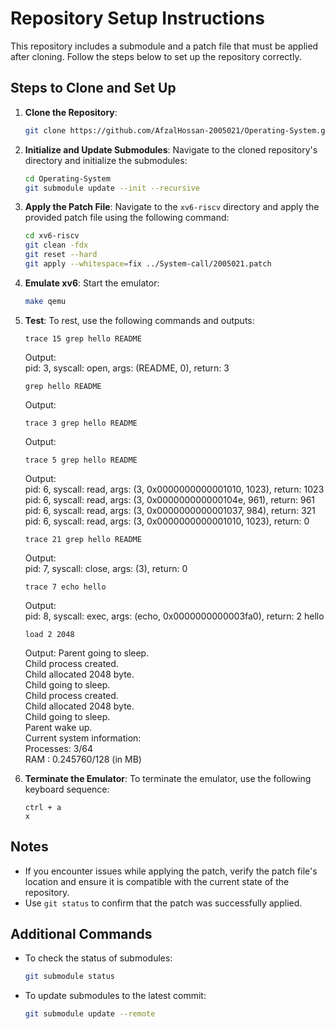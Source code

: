 # Repository Setup Instructions

This repository includes a submodule and a patch file that must be applied after cloning. Follow the steps below to set up the repository correctly.

## Steps to Clone and Set Up

1. **Clone the Repository**:
   ```bash
   git clone https://github.com/AfzalHossan-2005021/Operating-System.git
   ```

2. **Initialize and Update Submodules**:
   Navigate to the cloned repository's directory and initialize the submodules:
   ```bash
   cd Operating-System
   git submodule update --init --recursive
   ```

3. **Apply the Patch File**:
   Navigate to the `xv6-riscv` directory and apply the provided patch file using the following command:
   ```bash
   cd xv6-riscv
   git clean -fdx
   git reset --hard
   git apply --whitespace=fix ../System-call/2005021.patch
   ```

4. **Emulate xv6**:
   Start the emulator:
   ```bash
   make qemu
   ```

5. **Test**:
   To rest, use the following commands and outputs:
   ```
   trace 15 grep hello README
   ```
   Output:  
   pid: 3, syscall: open, args: (README, 0), return: 3  
   
   ```
   grep hello README
   ```
   Output:  
  
   ```
   trace 3 grep hello README
   ```
   Output:  
  
   ```
   trace 5 grep hello README
   ```
   Output:  
   pid: 6, syscall: read, args: (3, 0x0000000000001010, 1023), return: 1023  
   pid: 6, syscall: read, args: (3, 0x000000000000104e, 961), return: 961  
   pid: 6, syscall: read, args: (3, 0x0000000000001037, 984), return: 321  
   pid: 6, syscall: read, args: (3, 0x0000000000001010, 1023), return: 0  
  
   ```
   trace 21 grep hello README
   ```
   Output:  
   pid: 7, syscall: close, args: (3), return: 0

   ```
   trace 7 echo hello
   ```
   Output:  
   pid: 8, syscall: exec, args: (echo, 0x0000000000003fa0), return: 2
   hello
     
   ```
   load 2 2048
   ```
   Output:
   Parent going to sleep.  
   Child process created.  
   Child allocated 2048 byte.  
   Child going to sleep.  
   Child process created.  
   Child allocated 2048 byte.  
   Child going to sleep.  
   Parent wake up.  
   Current system information:  
   Processes: 3/64  
   RAM : 0.245760/128 (in MB)  

   
7. **Terminate the Emulator**:
   To terminate the emulator, use the following keyboard sequence:
   ```
   ctrl + a
   x
   ```

## Notes

- If you encounter issues while applying the patch, verify the patch file's location and ensure it is compatible with the current state of the repository.
- Use `git status` to confirm that the patch was successfully applied.

## Additional Commands

- To check the status of submodules:
  ```bash
  git submodule status
  ```
- To update submodules to the latest commit:
  ```bash
  git submodule update --remote
  
